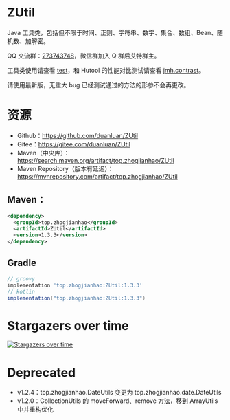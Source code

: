 # ZUtil

Java 工具类，包括但不限于时间、正则、字符串、数字、集合、数组、Bean、随机数、加解密。

QQ 交流群：[273743748](https://jq.qq.com/?_wv=1027&k=yZfCzQ8f)，微信群加入 Q 群后艾特群主。

工具类使用请查看 [test](src/test/java/top/zhogjianhao)，和 Hutool 的性能对比测试请查看 [jmh.contrast](src/test/java/top/zhogjianhao/jmh/contrast)。

请使用最新版，无重大 bug 已经测试通过的方法的形参不会再更改。

# 资源

* Github：https://github.com/duanluan/ZUtil
* Gitee：https://gitee.com/duanluan/ZUtil
* Maven（中央库）：https://search.maven.org/artifact/top.zhogjianhao/ZUtil
* Maven Repository（版本有延迟）：https://mvnrepository.com/artifact/top.zhogjianhao/ZUtil

## Maven：

```xml
<dependency>
  <groupId>top.zhogjianhao</groupId>
  <artifactId>ZUtil</artifactId>
  <version>1.3.3</version>
</dependency>
```

## Gradle

```groovy
// groovy
implementation 'top.zhogjianhao:ZUtil:1.3.3'
// kotlin
implementation("top.zhogjianhao:ZUtil:1.3.3")
```

# Stargazers over time

[![Stargazers over time](https://starchart.cc/duanluan/ZUtil.svg)](https://starchart.cc/duanluan/ZUtil)

# Deprecated

* v1.2.4：top.zhogjianhao.DateUtils 变更为 top.zhogjianhao.date.DateUtils
* v1.2.0：CollectionUtils 的 moveForward、remove 方法，移到 ArrayUtils 中并重构优化
